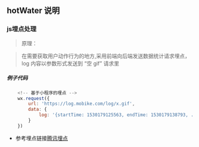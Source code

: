 ## hotWater 说明



### js埋点处理

> 原理：

> 在需要获取用户动作行为的地方,采用前端向后端发送数据统计请求埋点，log 内容以参数形式发送到 “空 gif” 请求里

##### 例子代码

```js
    <!-- 基于小程序的埋点 -->
    wx.request({
        url: 'https://log.mobike.com/log/x.gif',
        data: {
            log: '{startTime: 1530179125563, endTime: 1530179138793, ...}'
        }
    })
```

- 参考埋点链接[腾讯埋点](http://developer.qq.com/wiki_v2/mta/mta-html5jie-ru.html)
